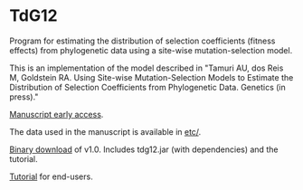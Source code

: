 TdG12
=====

Program for estimating the distribution of selection coefficients (fitness effects) from phylogenetic data using a site-wise mutation-selection model.

This is an implementation of the model described in "Tamuri AU, dos Reis M, Goldstein RA. Using Site-wise Mutation-Selection Models to Estimate the Distribution of Selection Coefficients from Phylogenetic Data. Genetics (in press)." 

[Manuscript early access](http://www.genetics.org/content/early/2011/12/29/genetics.111.136432.abstract).

The data used in the manuscript is available in [etc/](https://github.com/tamuri/tdg12/tree/master/etc).

[Binary download](https://github.com/downloads/tamuri/tdg12/tdg12_mathbio.zip) of v1.0. Includes tdg12.jar (with dependencies) and the tutorial. 

[Tutorial](https://github.com/tamuri/tdg12/blob/master/docs/tutorial/tutorial.pdf?raw=true) for end-users.


